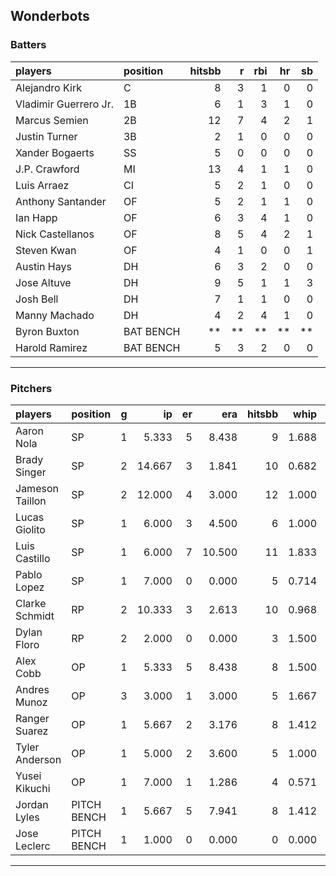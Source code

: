 ## Wonderbots

### Batters

 
|players               |position  | hitsbb|  r| rbi| hr| sb| 
|:---------------------|:---------|------:|--:|---:|--:|--:| 
|Alejandro Kirk        |C         |      8|  3|   1|  0|  0| 
|Vladimir Guerrero Jr. |1B        |      6|  1|   3|  1|  0| 
|Marcus Semien         |2B        |     12|  7|   4|  2|  1| 
|Justin Turner         |3B        |      2|  1|   0|  0|  0| 
|Xander Bogaerts       |SS        |      5|  0|   0|  0|  0| 
|J.P. Crawford         |MI        |     13|  4|   1|  1|  0| 
|Luis Arraez           |CI        |      5|  2|   1|  0|  0| 
|Anthony Santander     |OF        |      5|  2|   1|  1|  0| 
|Ian Happ              |OF        |      6|  3|   4|  1|  0| 
|Nick Castellanos      |OF        |      8|  5|   4|  2|  1| 
|Steven Kwan           |OF        |      4|  1|   0|  0|  1| 
|Austin Hays           |DH        |      6|  3|   2|  0|  0| 
|Jose Altuve           |DH        |      9|  5|   1|  1|  3| 
|Josh Bell             |DH        |      7|  1|   1|  0|  0| 
|Manny Machado         |DH        |      4|  2|   4|  1|  0| 
|Byron Buxton          |BAT BENCH |     **| **|  **| **| **| 
|Harold Ramirez        |BAT BENCH |      5|  3|   2|  0|  0| 


* * *

### Pitchers

 
|players         |position    |  g|     ip| er|    era| hitsbb|  whip| so|  w| sv| 
|:---------------|:-----------|--:|------:|--:|------:|------:|-----:|--:|--:|--:| 
|Aaron Nola      |SP          |  1|  5.333|  5|  8.438|      9| 1.688|  8|  0|  0| 
|Brady Singer    |SP          |  2| 14.667|  3|  1.841|     10| 0.682|  8|  2|  0| 
|Jameson Taillon |SP          |  2| 12.000|  4|  3.000|     12| 1.000| 12|  2|  0| 
|Lucas Giolito   |SP          |  1|  6.000|  3|  4.500|      6| 1.000|  7|  1|  0| 
|Luis Castillo   |SP          |  1|  6.000|  7| 10.500|     11| 1.833|  6|  0|  0| 
|Pablo Lopez     |SP          |  1|  7.000|  0|  0.000|      5| 0.714|  8|  1|  0| 
|Clarke Schmidt  |RP          |  2| 10.333|  3|  2.613|     10| 0.968| 11|  1|  0| 
|Dylan Floro     |RP          |  2|  2.000|  0|  0.000|      3| 1.500|  2|  0|  0| 
|Alex Cobb       |OP          |  1|  5.333|  5|  8.438|      8| 1.500|  3|  0|  0| 
|Andres Munoz    |OP          |  3|  3.000|  1|  3.000|      5| 1.667|  6|  0|  3| 
|Ranger Suarez   |OP          |  1|  5.667|  2|  3.176|      8| 1.412|  5|  0|  0| 
|Tyler Anderson  |OP          |  1|  5.000|  2|  3.600|      5| 1.000|  6|  0|  0| 
|Yusei Kikuchi   |OP          |  1|  7.000|  1|  1.286|      4| 0.571|  6|  0|  0| 
|Jordan Lyles    |PITCH BENCH |  1|  5.667|  5|  7.941|      8| 1.412|  2|  1|  0| 
|Jose Leclerc    |PITCH BENCH |  1|  1.000|  0|  0.000|      0| 0.000|  0|  0|  0| 


* * *


